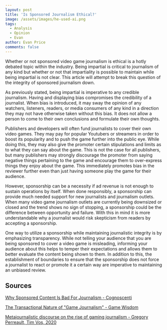 ```yaml
---
layout: post
title: 'Is Sponsored Journalism Ethical?'
image: /assets/images/he-used-ai.png
tags:
  - Analysis
  - Opinion
  - Evan
author: Evan Price
comments: false
---
```


Whether or not sponsored video game journalism is ethical is a hotly debated topic within the industry. Being impartial is critical to journalism of any kind but whether or not that impartiality is possible to maintain while being impartial is not clear. This article will attempt to break this question of the integrity of sponsored journalism down. 

As previously stated, being impartial is imperative to any credible journalism. Having and displaying bias compromises the credibility of a journalist. When bias is introduced, it may sway the opinion of any watchers, listeners, readers, or media consumers of any kind in a direction they may not have otherwise taken without this bias. It does not allow a person to come to their own conclusions and formulate their own thoughts. 

Publishers and developers will often fund journalists to cover their own video games. They may pay for popular Youtubers or streamers in order to boost its popularity and to push the game further into the public eye. While doing this, they may also give the promoter certain stipulations and limits as to what they can say about the game. This is not the case for all publishers, but many publishers may strongly discourage the promoter from saying negative things pertaining to the game and encourage them to over-express things they enjoy about the game. This immediately promotes bias in the reviewer further even than just having someone play the game for their audience.

However, sponsorship can be a necessity if ad revenue is not enough to sustain operations by itself. When done responsibly, a sponsorship can provide much needed support for new journalists and journalism outlets. When many video game journalism outlets are currently being downsized or closed and the trend shows no sign of stopping, a sponsorship could be the difference between opportunity and failure. With this in mind it is more understandable why a journalist would risk skepticism from readers by accepting a sponsorship.

One way to utilize a sponsorship while maintaining journalistic integrity is by emphasizing transparency. While not telling your audience that you are being sponsored to cover a video game is misleading, informing your audience about this helps to temper their expectations and allows them to better evaluate the content being shown to them. In addition to this, the establishment of boundaries to ensure that the sponsorship does not force a journalist to react or promote it a certain way are imperative to maintaining an unbiased review.

## Sources

[Why Sponsored Content Is Bad For Journalism - Cognoscenti](https://www.wbur.org/cognoscenti/2013/03/19/native-advertising-journalism-john-carroll)

[The Transactional Nature of "Game Journalism" \- Game Wisdom](https://game-wisdom.com/critical/transactional-game-journalism)

[Metajournalistic discourse on the rise of gaming journalism \- Gregory Perreault, Tim Vos, 2020](https://journals.sagepub.com/doi/10.1177/1461444819858695)
